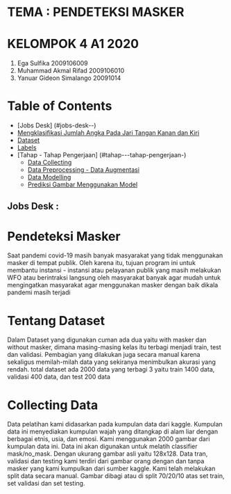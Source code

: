 # TEMA : PENDETEKSI MASKER
# KELOMPOK 4 A1 2020
1. Ega Sulfika 2009106009
2. Muhammad Akmal Rifad 2009106010
3. Yanuar Gideon Simalango 20091014


# Table of Contents
- [Jobs Desk] (#jobs-desk--)
- [Mengklasifikasi Jumlah Angka Pada Jari Tangan Kanan dan Kiri](#mengklasifikasi-jumlah-angka-pada-jari-tangan-kanan-dan-kiri)
- [Dataset](#dataset)
- [Labels](#labels)
- [Tahap - Tahap Pengerjaan] (#tahap---tahap-pengerjaan-)
  - [Data Collecting](#1-data-collecting)
  - [Data Preprocessing - Data Augmentasi](#2-data-preprocessing---data-augmentasi)
  - [Data Modelling](#3-data-modelling)
  - [Prediksi Gambar Menggunakan Model](#4-prediksi-gambar-menggunakan-model)

<h2>Jobs Desk : </h2>
<ul>
</ul>

# Pendeteksi Masker
Saat pandemi covid-19 masih banyak masyarakat yang tidak menggunakan masker di tempat publik.
Oleh karena itu, tujuan program ini untuk membantu instansi - instansi atau pelayanan publik yang masih melakukan WFO atau berintraksi langsung oleh masyarakat banyak agar mudah untuk mengingatkan masyarakat agar menggunakan masker dengan baik dikala pandemi masih terjadi


# Tentang Dataset
 Dalam Dataset yang digunakan cuman ada dua yaitu with masker dan without masker, dimana masing-masing kelas itu terbagi menjadi train, test dan validasi. Pembagian yang dilakukan juga secara manual karena sekaligus memilah-milah data yang sekiranya menimbulkan akurasi yang rendah. total dataset ada 2000 data yang terbagi 3 yaitu train 1400 data, validasi 400 data, dan test 200 data

# Collecting Data
Data pelatihan kami didasarkan pada kumpulan data dari kaggle. Kumpulan data ini menyediakan kumpulan wajah yang ditangkap di alam liar dengan berbagai etnis, usia, dan emosi. Kami menggunakan 2000 gambar dari kumpulan data ini. Data ini akan digunakan untuk melatih classifier mask/no_mask. Dengan ukurang gambar asli yaitu 128x128.
Data tran, validasi dan testing kami terdiri dari gambar orang dengan dan tanpa masker yang kami kumpulkan dari sumber kaggle. Kami telah melakukan split data secara manual. Gambar dibagi atau di split 70/20/10 atas set train, set validasi dan set testing.

# 
